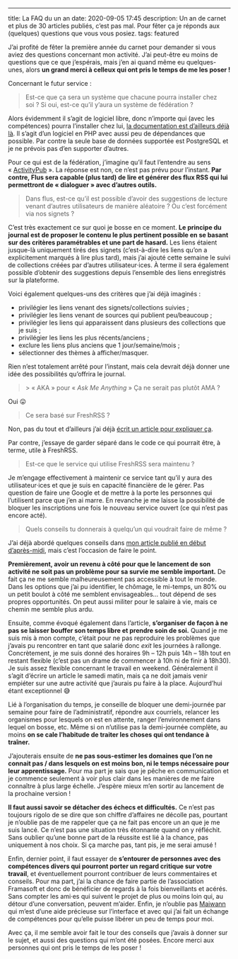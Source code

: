 ---
title: La FAQ du un an
date: 2020-09-05 17:45
description: Un an de carnet et plus de 30 articles publiés, c’est pas mal. Pour fêter ça je réponds aux (quelques) questions que vous vous posiez.
tags: featured

J’ai profité de fêter la première année du carnet pour demander si vous aviez
des questions concernant mon activité. J’ai peut-être eu moins de questions que
ce que j’espérais, mais j’en ai quand même eu quelques-unes, alors **un grand
merci à celleux qui ont pris le temps de me les poser !**

Concernant le futur service :

> Est-ce que ça sera un système que chacune pourra installer chez soi ? Si oui,
> est-ce qu’il y’aura un système de fédération ?

Alors évidemment il s’agit de logiciel libre, donc n’importe qui (avec les
compétences) pourra l’installer chez lui, [la documentation est d’ailleurs déjà
là](https://github.com/flusio/flusio/blob/main/docs/production.md). Il s’agit
d’un logiciel en <abbr>PHP</abbr> avec aussi peu de dépendances que possible.
Par contre la seule base de données supportée est PostgreSQL et je ne prévois
pas d’en supporter d’autres.

Pour ce qui est de la fédération, j’imagine qu’il faut l’entendre au sens
« [ActivityPub](https://fr.wikipedia.org/wiki/ActivityPub) ». La réponse est
non, ce n’est pas prévu pour l’instant. **Par contre, Flus sera capable (plus
tard) de lire et générer des flux <abbr>RSS</abbr> qui lui permettront de
« dialoguer » avec d’autres outils.**

> Dans flus, est-ce qu’il est possible d’avoir des suggestions de lecture
> venant d’autres utilisateurs de manière aléatoire ? Ou c’est forcément via
> nos signets ?

C’est très exactement ce sur quoi je bosse en ce moment. **Le principe du
journal est de proposer le contenu le plus pertinent possible en se basant sur
des critères paramétrables et une part de hasard.** Les liens étaient jusque-là
uniquement tirés des signets (c’est-à-dire les liens qu’on a explicitement
marqués à lire plus tard), mais j’ai ajouté cette semaine le suivi de
collections créées par d’autres utilisateur‧ices. À terme il sera également
possible d’obtenir des suggestions depuis l’ensemble des liens enregistrés sur
la plateforme.

Voici également quelques-uns des critères que j’ai déjà imaginés :

- privilégier les liens venant des signets/collections suivies ;
- privilégier les liens venant de sources qui publient peu/beaucoup ;
- privilégier les liens qui apparaissent dans plusieurs des collections que je
  suis ;
- privilégier les liens les plus récents/anciens ;
- exclure les liens plus anciens que 1 jour/semaine/mois ;
- sélectionner des thèmes à afficher/masquer.

Rien n’est totalement arrêté pour l’instant, mais cela devrait déjà donner une
idée des possibilités qu’offrira le journal.

> &gt; « <abbr>AKA</abbr> » pour « <em lang="en">Ask Me Anything</em> »
> Ça ne serait pas plutôt <abbr>AMA</abbr> ?

Oui 😛

> Ce sera basé sur FreshRSS ?

Non, pas du tout et d’ailleurs j’ai déjà [écrit un article pour expliquer
ça](flus-et-freshrss.html).

Par contre, j’essaye de garder séparé dans le code ce qui pourrait être, à
terme, utile à FreshRSS.

> Est-ce que le service qui utilise FreshRSS sera maintenu ?

Je m’engage effectivement à maintenir ce service tant qu’il y aura des
utilisateur‧ices et que je suis en capacité financière de le gérer. Pas
question de faire une Google et de mettre à la porte les personnes qui
l’utilisent parce que j’en ai marre. En revanche je me laisse la possibilité de
bloquer les inscriptions une fois le nouveau service ouvert (ce qui n’est pas
encore acté).

> Quels conseils tu donnerais à quelqu’un qui voudrait faire de même ?

J’ai déjà abordé quelques conseils dans [mon article publié en début
d’après-midi](comment-je-nai-pas-encore-fait-fortune-en-1-an.html), mais c’est
l’occasion de faire le point.

**Premièrement, avoir un revenu à côté pour que le lancement de son activité ne
soit pas un problème pour sa survie me semble important.** De fait ça ne me
semble malheureusement pas accessible à tout le monde. Dans les options que
j’ai pu identifier, le chômage, le mi-temps, un 80% ou un petit boulot à côté
me semblent envisageables… tout dépend de ses propres opportunités. On peut
aussi militer pour le salaire à vie, mais ce chemin me semble plus ardu.

Ensuite, comme évoqué également dans l’article, **s’organiser de façon à ne
pas se laisser bouffer son temps libre et prendre soin de soi.** Quand je me
suis mis à mon compte, c’était pour ne pas reproduire les problèmes que j’avais
pu rencontrer en tant que salarié donc <em lang="en">exit</em> les journées à
rallonge. Concrètement, je me suis donné des horaires 9h – 12h puis 14h – 18h
tout en restant flexible (c’est pas un drame de commencer à 10h ni de finir à
18h30). Je suis assez flexible concernant le travail en weekend. Généralement
il s’agit d’écrire un article le samedi matin, mais ça ne doit jamais venir
empiéter sur une autre activité que j’aurais pu faire à la place. Aujourd’hui
étant exceptionnel 😅

Lié à l’organisation du temps, je conseille de bloquer une demi-journée par
semaine pour faire de l’administratif, répondre aux courriels, relancer les
organismes pour lesquels on est en attente, ranger l’environnement dans lequel
on bosse, etc. Même si on n’utilise pas la demi-journée complète, au moins **on
se cale l’habitude de traiter les choses qui ont tendance à traîner.**

J’ajouterais ensuite de **ne pas sous-estimer les domaines que l’on ne connait
pas / dans lesquels on est moins bon, ni le temps nécessaire pour leur
apprentissage.** Pour ma part je sais que je pêche en communication et je
commence seulement à voir plus clair dans les manières de me faire connaître à
plus large échelle. J’espère mieux m’en sortir au lancement de la prochaine
version !

**Il faut aussi savoir se détacher des échecs et difficultés.** Ce n’est pas
toujours rigolo de se dire que son chiffre d’affaires ne décolle pas, pourtant
je n’oublie pas de me rappeler que ça ne fait pas encore un an que je me suis
lancé. Ce n’est pas une situation très étonnante quand on y réfléchit. Sans
oublier qu’une bonne part de la réussite est lié à la chance, pas uniquement à
nos choix. Si ça marche pas, tant pis, je me serai amusé !

Enfin, dernier point, il faut essayer de **s’entourer de personnes avec des
compétences divers qui pourront porter un regard critique sur votre travail**,
et éventuellement pourront contribuer de leurs commentaires et conseils. Pour
ma part, j’ai la chance de faire partie de l’association Framasoft et donc de
bénéficier de regards à la fois bienveillants et acérés. Sans compter les
ami‧es qui suivent le projet de plus ou moins loin qui, au détour d’une
conversation, peuvent m’aider. Enfin, je n’oublie pas [Maiwann](https://www.maiwann.net/)
qui m’est d’une aide précieuse sur l’interface et avec qui j’ai fait un échange
de compétences pour qu’elle puisse libérer un peu de temps pour moi.

Avec ça, il me semble avoir fait le tour des conseils que j’avais à donner sur
le sujet, et aussi des questions qui m’ont été posées. Encore merci aux
personnes qui ont pris le temps de les poser !
